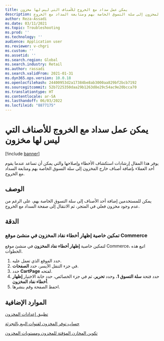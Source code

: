 ```yaml
---
title: يمكن عمل سداد مع الخروج للأصناف التي ليس لها مخزون
description: يوفر هذا المقال إرشادات استكشاف الأخطاء وإصلاحها والتي يمكن أن تساعد عندما يقوم أحد العملاء بإضافة أصناف خارج المخزون إلى سلة التسوق الخاصة بهم ومتابعة السداد مع الخروج.
author: Reza-Assadi
ms.date: 03/11/2021
ms.topic: Troubleshooting
ms.prod: ''
ms.technology: ''
audience: Application user
ms.reviewer: v-chgri
ms.custom: ''
ms.assetid: ''
ms.search.region: Global
ms.search.industry: Retail
ms.author: rassadi
ms.search.validFrom: 2021-01-31
ms.dyn365.ops.version: 10.0.18
ms.openlocfilehash: 24400953d2a17384be8ab3000aa829bf2bcb7192
ms.sourcegitcommit: 52b7225350daa29b1263d8e29c54ac9e20bcca70
ms.translationtype: HT
ms.contentlocale: ar-SA
ms.lasthandoff: 06/03/2022
ms.locfileid: "8877175"
---
```

# <a name="items-without-inventory-can-be-checked-out"></a>يمكن عمل سداد مع الخروج للأصناف التي ليس لها مخزون

[!include [banner](../../includes/banner.md)]

يوفر هذا المقال إرشادات استكشاف الأخطاء وإصلاحها والتي يمكن أن تساعد عندما يقوم أحد العملاء بإضافة أصناف خارج المخزون إلى سلة التسوق الخاصة بهم ومتابعة السداد مع الخروج.

## <a name="description"></a>الوصف

يمكن للمستخدمين إضافة أحد الأصناف إلى سلة التسوق الخاصة بهم، على الرغم من عدم وجود مخزون فعلي في المتجر، ثم الانتقال إلى صفحة السداد مع الخروج.

## <a name="resolution"></a>الدقة

### <a name="enable-the-show-out-of-stock-errors-property-in-commerce-site-builder"></a>تمكين خاصية إظهار أخطاء نفاد المخزون في منشئ موقع Commerce

لتمكين خاصية **إظهار أخطاء نفاد المخزون** في منشئ موقع Commerce، اتبع هذه الخطوات.

1. حدد الموقع الذي تعمل عليه.
1. في جزء التنقل الأيسر، حدد **الصفحات**.
1. حدد **CartPage** لفتحه.
1. حدد فتحة **سلة التسوق 1**، وحدد **تحرير**، ثم في جزء الخصائص، حدد خانة الاختيار **إظهار أخطاء نفاد المخزون**.
1. احفظ الصفحة وقم بنشرها.

## <a name="additional-resources"></a>الموارد الإضافية

[تطبيق إعدادات المخزون](../inventory-settings.md)

[حساب توفر المخزون لقنوات البيع بالتجزئة](../calculated-inventory-retail-channels.md)

[تكوين المخازن المؤقتة للمخزون ومستويات المخزون](../inventory-buffers-levels.md)
